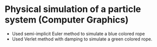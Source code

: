 # Physical simulation of a particle system (Computer Graphics)
- Used semi-implicit Euler method to simulate a blue colored rope
- Used Verlet method with damping to simulate a green colored rope. 
